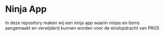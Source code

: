 # Ninja App

In deze repository maken wij een ninja app waarin ninjas en items aangemaakt en verwijderd kunnen worden voor de eindopdracht van PRG5
